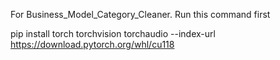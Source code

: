 For Business_Model_Category_Cleaner. Run this command first

pip install torch torchvision torchaudio --index-url https://download.pytorch.org/whl/cu118
